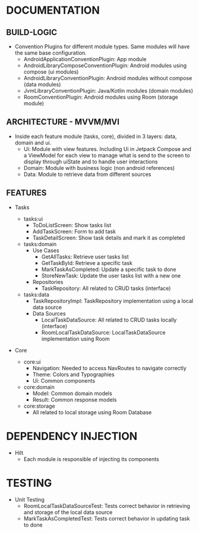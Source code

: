 # DOCUMENTATION

## BUILD-LOGIC

- Convention Plugins for different module types. Same modules will have the same base configuration.
  - AndroidApplicationConventionPlugin: App module
  - AndroidLibraryComposeConventionPlugin: Android modules using compose (ui modules)
  - AndroidLibraryConventionPlugin: Android modules without compose (data modules)
  - JvmLibraryConventionPlugin: Java/Kotlin modules (domain modules)
  - RoomConventionPlugin: Android modules using Room (storage module)

## ARCHITECTURE - MVVM/MVI

- Inside each feature module (tasks, core), divided in 3 layers: data, domain and ui.
  - Ui: Module with view features. Including Ui in Jetpack Compose and a ViewModel for each view to manage
        what is send to the screen to display through uiState and to handle user interactions
  - Domain: Module with business logic (non android references)
  - Data: Module to retrieve data from different sources

## FEATURES

- Tasks
  - tasks:ui
    - ToDoListScreen: Show tasks list
    - AddTaskScreen: Form to add task
    - TaskDetailScreen: Show task details and mark it as completed
  - tasks:domain
    - Use Cases
      - GetAllTasks: Retrieve user tasks list
      - GetTaskById: Retrieve a specific task
      - MarkTaskAsCompleted: Update a specific task to done
      - StoreNewTask: Update the user tasks list with a new one
    - Repositories
      - TaskRepository: All related to CRUD tasks (interface)
  - tasks:data
    - TaskRepositoryImpl: TaskRepository implementation using a local data source
    - Data Sources
      - LocalTaskDataSource: All related to CRUD tasks locally (interface)
      - RoomLocalTaskDataSource: LocalTaskDataSource implementation using Room

- Core
  - core:ui
    - Navigation: Needed to access NavRoutes to navigate correctly
    - Theme: Colors and Typographies
    - Ui: Common components
  - core:domain
    - Model: Common domain models
    - Result: Common response models
  - core:storage
    - All related to local storage using Room Database

# DEPENDENCY INJECTION
- Hilt
  - Each module is responsible of injecting its components

# TESTING
- Unit Testing
  - RoomLocalTaskDataSourceTest: Tests correct behavior in retrieving and storage of the local data source
  - MarkTaskAsCompletedTest: Tests correct behavior in updating task to done